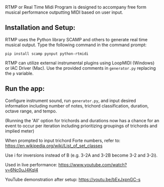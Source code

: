 RTMP or Real Time Midi Program is designed to accompany free form musical performance outputting MIDI based on user input.

## Installation and Setup:

RTMP uses the Python library SCAMP and others to generate real time musical output. Type the following command in the command prompt:

`pip install scamp pynput python-rtmidi`

RTMP can utilize external instrumental plugins using LoopMIDI (Windows) or IAC Driver (Mac). Use the provided comments in `generator.py` replacing the `p` variable.

## Run the app:

Configure instrument sound, run `generator.py`, and input desired information including number of notes, trichord classification, duration, octave range, and tempo.

(Running the 'All' option for trichords and durations now has a chance for an event to occur per iteration including prioritizing groupings of trichords and implied meter)

When prompted to input trichord Forte numbers, refer to: https://en.wikipedia.org/wiki/List_of_set_classes

Use i for inversions instead of B (e.g. 3-2A and 3-2B become 3-2 and 3-2i).

Used in live performance: https://www.youtube.com/watch?v=6Nc0uJ4Kql4

YouTube demonstration after setup: https://youtu.be/bExJxpnGC-s
